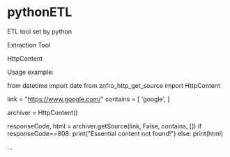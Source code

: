 # pythonETL
ETL tool set by python


Extraction Tool

HttpContent

Usage example:

from datetime import date
from znfro_http_get_source import HttpContent
			
link = "https://www.google.com/"
contains = [
				'google',
			]

archiver = HttpContent()

responseCode, html = archiver.getSource(link, False, contains, [])
if responseCode==808:
	print("Essential content not found!")
else:
	print(html) 

...